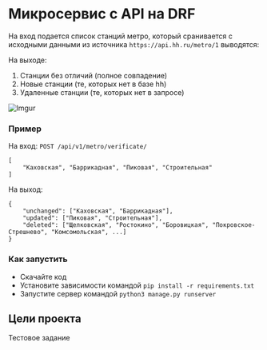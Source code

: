 # Микросервис с API на DRF 

На вход подается список станций метро,
который сранивается с исходными данными из источника `https://api.hh.ru/metro/1` выводятся:

На выходе:
1. Станции без отличий (полное совпадение)
2. Новые станции (те, которых нет в базе hh)
3. Удаленные станции (те, которых нет в запросе)

![Imgur](https://i.imgur.com/z6IXZiW.png)

### Пример

На вход: `POST /api/v1/metro/verificate/`
```
[
	"Каховская", "Баррикадная", "Пиковая", "Строительная"
]
```



На выход: 
```
{	
	"unchanged": ["Каховская", "Баррикадная"],
	"updated": ["Пиковая", "Строительная"],
	"deleted": ["Щелковская", "Ростокино", "Боровицкая", "Покровское-Стрешнево", "Комсомольская", ...]
}
```

### Как запустить

- Скачайте код
- Установите зависимости командой `pip install -r requirements.txt`
- Запустите сервер командой `python3 manage.py runserver`



## Цели проекта

Тестовое задание